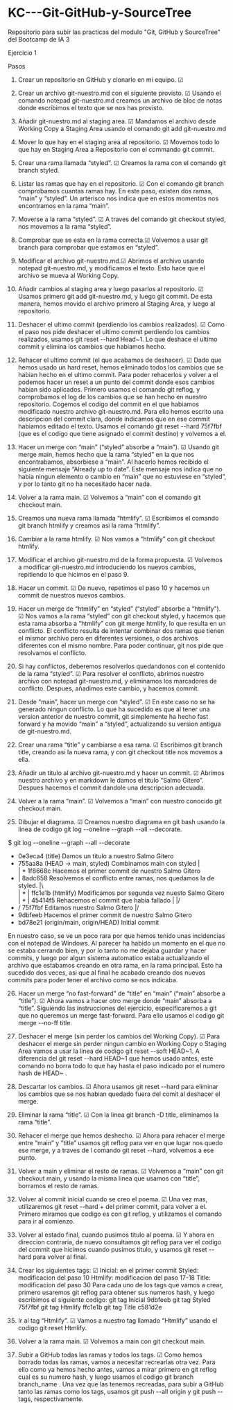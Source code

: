 # KC---Git-GitHub-y-SourceTree
Repositorio para subir las practicas del modulo "Git, GitHub y SourceTree" del Bootcamp de IA 3

Ejercicio 1

Pasos

1. Crear un repositorio en GitHub y clonarlo en mi equipo. ☑
2. Crear un archivo git-nuestro.md con el siguiente provisto. ☑
Usando el comando notepad git-nuestro.md creamos un archivo de bloc de notas donde escribimos el texto que se nos has provisto.

3. Añadir git-nuestro.md al staging area. ☑
Mandamos el archivo desde Working Copy a Staging Area usando el comando git add git-nuestro.md

4. Mover lo que hay en el staging area al repositorio. ☑
Movemos todo lo que hay en Staging Area a Repositorio con el commando git commit.

5. Crear una rama llamada “styled”. ☑
Creamos la rama con el comando git branch styled.
6. Listar las ramas que hay en el repositorio. ☑
Con el comando git branch comprobamos cuantas ramas hay. En este paso, existen dos ramas, “main” y “styled”. Un arterisco nos indica que en estos momentos nos encontramos en la rama “main”.

7. Moverse a la rama “styled”. ☑
A traves del comando git checkout styled, nos movemos a la rama “styled”.

8. Comprobar que se esta en la rama correcta.☑
Volvemos a usar git branch para comprobar que estamos en “styled”.

9. Modificar el archivo git-nuestro.md.☑
Abrimos el archivo usando notepad git-nuestro.md, y modificamos el texto. Esto hace que el archivo se mueva al Working Copy.

10. Añadir cambios al staging area y luego pasarlos al repositorio. ☑
Usamos primero git add git-nuestro.md, y luego git commit. De esta manera, hemos movido el archivo primero al Staging Area, y luego al repositorio.

11. Deshacer el ultimo commit (perdiendo los cambios realizados). ☑
Como el paso nos pide deshacer el ultimo commit perdiendo los cambios realizados, usamos git reset --hard Head~1. Lo que deshace el ultimo commit y elimina los cambios que habiamos hecho.

12. Rehacer el ultimo commit (el que acabamos de deshacer). ☑
Dado que hemos usado un hard reset, hemos eliminado todos los cambios que se habian hecho en el ultimo commit. Para poder rehacerlos y volver a el podemos hacer un reset a un punto del commit donde esos cambios habian sido aplicados. Primero usamos el comando git reflog, y comprobamos el log de los cambios que se han hecho en nuestro repositorio. Cogemos el codigo del commit en el que habiamos modificado nuestro archivo git-nuestro.md. Para ello hemos escrito una descripcion del commit clara, donde indicamos que en ese commit habiamos editado el texto. Usamos el comando git reset --hard 75f7fbf (que es el codigo que tiene asignado el commit destino) y volvemos a el. 

13. Hacer un merge con “main” (“styled” absorbe a “main”). ☑
Usando git merge main, hemos hecho que la rama “styled” en la que nos encontrabamos, absorbiese a “main”. Al hacerlo hemos recibido el siguiente mensaje “Already up to date”. Este mensaje nos indica que no habia ningun elemento o cambio en “main” que no estuviese en “styled”, y por lo tanto git no ha necesitado hacer nada. 

14. Volver a la rama main. ☑
Volvemos a “main” con el comando git checkout main.

15. Creamos una nueva rama llamada “htmlify”. ☑
Escribimos el comando git branch htmlify y creamos asi la rama “htmlify”.

16. Cambiar a la rama htmlify. ☑
Nos vamos a “htmlify” con git checkout htmlify.

17. Modificar el archivo git-nuestro.md de la forma propuesta. ☑
Volvemos a modificar git-nuestro.md introduciendo los nuevos cambios, repitiendo lo que hicimos en el paso 9.

18. Hacer un commit. ☑
De nuevo, repetimos el paso 10 y hacemos un commit de nuestros nuevos cambios.

19. Hacer un merge de “htmlify” en “styled” (“styled” absorbe a “htmlify”). ☑
Nos vamos a la rama “styled” con git checkout styled, y hacemos que esta rama absorba a “htmlify” con git merge htmlify, lo que resulta en un conflicto. El conflicto resulta de intentar combinar dos ramas que tienen el mismor archivo pero en diferentes versiones, o dos archivos diferentes con el mismo nombre. Para poder continuar, git nos pide que resolvamos el conflicto.

20. Si hay conflictos, deberemos resolverlos quedandonos con el contenido de la rama “styled”. ☑
Para resolver el conflicto, abrimos nuestro archivo con notepad git-nuestro.md, y eliminamos los marcadores de conflicto. Despues, añadimos este cambio, y hacemos commit.

21. Desde “main”, hacer un merge con “styled”. ☑
En este caso no se ha generado ningun conflicto. Lo que ha sucedido es que al tener una version anterior de nuestro commit, git simplemente ha hecho fast forward y ha movido “main” a “styled”, actualizando su version antigua de git-nuestro.md.

22. Crear una rama “title” y cambiarse a esa rama. ☑
Escribimos git branch title, creando asi la nueva rama, y con git checkout title nos movemos a ella.

23. Añadir un titulo al archivo git-nuestro.md y hacer un commit. ☑
Abrimos nuestro archivo y en markdown le damos el titulo “Salmo Gitero”. Despues hacemos el commit dandole una descripcion adecuada.

24. Volver a la rama “main”. ☑
Volvemos a “main” con nuestro conocido git checkout main.

25. Dibujar el diagrama. ☑
Creamos nuestro diagrama en git bash usando la linea de codigo git log --oneline --graph --all --decorate. 

$ git log --oneline --graph --all --decorate
* 0e3eca4 (title) Damos un titulo a nuestro Salmo Gitero
*   755aa8a (HEAD -> main, styled) Combinamos main con styled
|\
| * 1f8668c Hacemos el primer commit de nuestro Salmo Gitero
* |   8adc658 Resolvemos el conflicto entre ramas, nos quedamos la de styled.
|\ \
| * | ffc1e1b (htmlify) Modificamos por segunda vez nuesto Salmo Gitero
| * | 45414f5 Rehacemos el commit que habia fallado
| |/
* / 75f7fbf Editamos nuestro Salmo Gitero
|/
* 9dbfeeb Hacemos el primer commit de nuestro Salmo Gitero
* bd78e21 (origin/main, origin/HEAD) Initial commit

En nuestro caso, se ve un poco rara por que hemos tenido unas incidencias con el notepad de Windows. Al parecer ha habido un momento en el que no se estaba cerrando bien, y por lo tanto no me dejaba guardar y hacer commits, y luego por algun sistema automatico estaba actualizando el archivo que estabamos creando en otra rama, en la rama principal. Esto ha sucedido dos veces, asi que al final he acabado creando dos nuevos commits para poder tener el archivo como se nos indicaba.

26. Hacer un merge “no fast-forward” de “title” en “main” (“main” absorbe a “title”). ☑
Ahora vamos a hacer otro merge donde “main” absorba a “title”. Siguiendo las instrucciones del ejercicio, especificaremos a git que no queremos un merge fast-forward. Para ello usamos el codigo git merge --no-ff title.

27. Deshacer el merge (sin perder los cambios del Working Copy). ☑
Para deshacer el merge sin perder ningun cambio en Working Copy o Staging Area vamos a usar la linea de codigo git reset --soft HEAD~1. A diferencia del git reset --hard HEAD~1 que hemos usado antes, este comando no borra todo lo que hay hasta el paso indicado por el numero hash de HEAD~ <hash>.

28. Descartar los cambios. ☑
Ahora usamos git reset --hard para eliminar los cambios que se nos habian quedado fuera del comit al deshacer el merge.

29. Eliminar la rama “title”. ☑
Con la linea git branch -D title, eliminamos la rama “title”.

30. Rehacer el merge que hemos deshecho. ☑
Ahora para rehacer el merge entre “main” y “title” usamos git reflog para ver en que lugar nos quedo ese merge, y a traves de l comando git reset --hard, volvemos a ese punto.

31. Volver a main y eliminar el resto de ramas. ☑
Volvemos a “main” con git checkout main, y usando la misma linea que usamos con “title”, borramos el resto de ramas.

32. Volver al commit inicial cuando se creo el poema. ☑
Una vez mas, utilizaremos git reset --hard + <hash> del primer commit, para volver a el. Primero miramos que codigo es con git reflog, y utilizamos el comando para ir al comienzo.

33. Volver al estado final, cuando pusimos titulo al poema. ☑
Y ahora en direccion contraria, de nuevo consultamos git reflog para ver el codigo del commit que hicimos cuando pusimos titulo, y usamos git reset --hard <hash> para volver al final.

34. Crear los siguientes tags: ☑
Inicial: en el primer commit
Styled: modificacion del paso 10
Htmlify: modificacion del paso 17-18
Title: modificacion del paso 30
Para cada uno de los tags que vamos a crear, primero usaremos git reflog para obtener sus numeros hash, y luego escribimos el siguiente codigo:
git tag Inicial 9dbfeeb
git tag Styled 75f7fbf
git tag Htmlify ffc1e1b
git tag Title c581d2e
35. Ir al tag “Htmlify”. ☑
Vamos a nuestro tag llamado “Htmlify” usando el codigo git reset Htmlify.

36. Volver a la rama main. ☑
Volvemos a main con git checkout main.
37. Subir a GitHub todas las ramas y todos los tags. ☑
Como hemos borrado todas las ramas, vamos a necesitar recrearlas otra vez. Para ello como ya hemos hecho antes, vamos a mirar primero en git reflog cual es su numero hash, y luego usamos el codigo git branch branch_name <hash>.
Una vez que las tenemos recreadas, para subir a GitHub tanto las ramas como los tags,  usamos git push --all origin y git push --tags, respectivamente.

